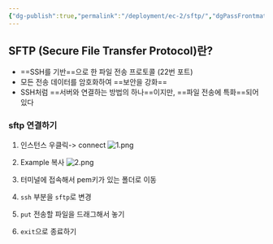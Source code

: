 ```yaml
---
{"dg-publish":true,"permalink":"/deployment/ec-2/sftp/","dgPassFrontmatter":true,"noteIcon":"","created":"2024-10-15T01:20:33.058+09:00","updated":"2024-10-15T01:20:33.058+09:00"}
---
```



## SFTP (Secure File Transfer Protocol)란?
- ==SSH를 기반==으로 한 파일 전송 프로토콜 (22번 포트)
- 모든 전송 데이터를 암호화하여 ==보안을 강화==
- SSH처럼 ==서버와 연결하는 방법의 하나==이지만,  ==파일 전송에 특화==되어 있다

### sftp 연결하기
1. 인스턴스 우클릭-> connect
	![1.png](/img/user/images/1.png)

2. Example 복사 
	![2.png](/img/user/images/2.png)
3. 터미널에 접속해서  pem키가 있는 폴더로 이동
4. `ssh` 부분을 `sftp`로 변경
5. `put`  전송할 파일을 드래그해서 놓기
6. `exit`으로 종료하기